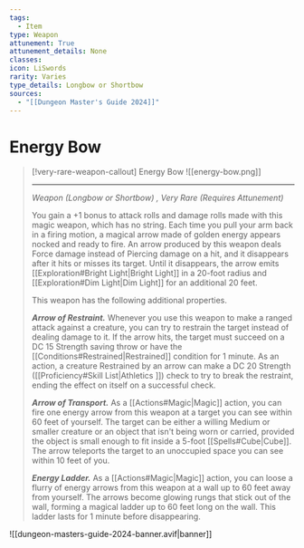 ```yaml
---
tags:
  - Item
type: Weapon
attunement: True
attunement_details: None
classes:
icon: LiSwords
rarity: Varies
type_details: Longbow or Shortbow
sources: 
  - "[[Dungeon Master's Guide 2024]]"
---
```

# Energy Bow
>[!very-rare-weapon-callout] Energy Bow
>![[energy-bow.png]]
>
>- - -
>_Weapon (Longbow or Shortbow) , Very Rare (Requires Attunement)_
>
>You gain a +1 bonus to attack rolls and damage rolls made with this magic weapon, which has no string. Each time you pull your arm back in a firing motion, a magical arrow made of golden energy appears nocked and ready to fire. An arrow produced by this weapon deals Force damage instead of Piercing damage on a hit, and it disappears after it hits or misses its target. Until it disappears, the arrow emits [[Exploration#Bright Light\|Bright Light]] in a 20-foot radius and [[Exploration#Dim Light\|Dim Light]] for an additional 20 feet.
>
>This weapon has the following additional properties.
>
>**_Arrow of Restraint._** Whenever you use this weapon to make a ranged attack against a creature, you can try to restrain the target instead of dealing damage to it. If the arrow hits, the target must succeed on a DC 15 Strength saving throw or have the [[Conditions#Restrained\|Restrained]] condition for 1 minute. As an action, a creature Restrained by an arrow can make a DC 20 Strength ([[Proficiency#Skill List\|Athletics ]]) check to try to break the restraint, ending the effect on itself on a successful check.
>
>**_Arrow of Transport._** As a [[Actions#Magic\|Magic]] action, you can fire one energy arrow from this weapon at a target you can see within 60 feet of yourself. The target can be either a willing Medium or smaller creature or an object that isn't being worn or carried, provided the object is small enough to fit inside a 5-foot [[Spells#Cube\|Cube]]. The arrow teleports the target to an unoccupied space you can see within 10 feet of you.
>
>**_Energy Ladder._** As a [[Actions#Magic\|Magic]] action, you can loose a flurry of energy arrows from this weapon at a wall up to 60 feet away from yourself. The arrows become glowing rungs that stick out of the wall, forming a magical ladder up to 60 feet long on the wall. This ladder lasts for 1 minute before disappearing.


![[dungeon-masters-guide-2024-banner.avif|banner]]